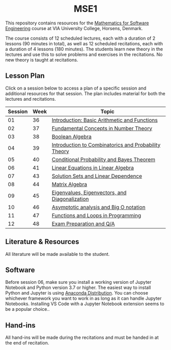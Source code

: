 <h1 align="center">MSE1</h1>

This repository contains resources for the [Mathematics for Software Engineering](https://en.via.dk/tmh-courses/mathematics-for-software-engineering?education=ict) course at VIA University College, Horsens, Denmark.

The course consists of 12 scheduled lectures, each with a duration of 2 lessons (90 minutes in total), as well as 12 scheduled recitations, each with a duration of 4 lessons (180 minutes). The students learn new theory in the lectures and use this to solve problems and exercises in the recitations. No new theory is taught at recitations.


## Lesson Plan

Click on a session below to access a plan of a specific session and additional resources for that session. The plan includes material for both the lectures and recitations.


| Session | Week | Topic |
|---------|------|-------|
| 01      | 36   | [Introduction: Basic Arithmetic and Functions](https://github.com/RBrooksDK/MSE1/blob/main/01_Getting_started_-_Basic_Arithmetic/README.md) |
| 02      | 37   | [Fundamental Concepts in Number Theory](https://github.com/RBrooksDK/MSE1/blob/main/02_Number_systems/README.md) |
| 03      | 38   | [Boolean Algebra](https://github.com/RBrooksDK/MSE1/blob/main/03_Boolean_Algebra/README.md) |
| 04      | 39   | [Introduction to Combinatorics and Probability Theory](https://github.com/RBrooksDK/MSE1/blob/main/04_Combinatorics_and_Probability_Theory/README.md) |
| 05      | 40   | [Conditional Probability and Bayes Theorem](https://github.com/RBrooksDK/MSE1/blob/main/05_Conditional_Probability_and_Bayes_Theorem/README.md) |
| 06      | 41   | [Linear Equations in Linear Algebra](https://github.com/RBrooksDK/MSE1/blob/main/06_Linear_Equations_in_Linear_Algebra/README.md) |
| 07      | 43   | [Solution Sets and Linear Dependence](https://github.com/RBrooksDK/MSE1/blob/main/07_Solution_Sets_and_Linear_Dependence/README.md) |
| 08      | 44   | [Matrix Algebra](https://github.com/RBrooksDK/MSE1/blob/main/08_Matrix_Algebra/README.md) |
| 09      | 45   | [Eigenvalues, Eigenvectors, and Diagonalization](https://github.com/RBrooksDK/MSE1/blob/main/09_Eigenvalues_and_Eigenvectors/README.md) |
| 10      | 46   | [Asymptotic analysis and Big O notation](https://github.com/RBrooksDK/MSE1/blob/main/10_Asymptotic_analysis_and_Big_O_notation/README.md) |
| 11      | 47   | [Functions and Loops in Programming](https://github.com/RBrooksDK/MSE1/blob/main/11_Functions_and_Loops_in_Programming/README.md) |
| 12      | 48   | [Exam Preparation and Q/A](https://github.com/RBrooksDK/MSE1/blob/main/12_Exam_Preparation_and_Q/A/README.md) |



## Literature & Resources

All literature will be made available to the student.

## Software

Before session 06, make sure you install a working version of Jupyter Notebook and Python version 3.7 or higher. The easiest way to install Python and Jupyter is using [Anaconda Distribution](https://www.anaconda.com/products/distribution). You can choose whichever framework you want to work in as long as it can handle Jupyter Notebooks. Installing VS Code with a Jupyter Notebook extension seems to be a popular choice..

## Hand-ins

All hand-ins will be made during the recitations and must be handed in at the end of recitation.



